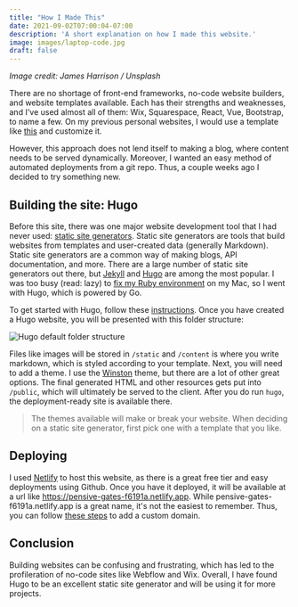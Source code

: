 ```yaml
---
title: "How I Made This"
date: 2021-09-02T07:00:04-07:00
description: 'A short explanation on how I made this website.'
image: images/laptop-code.jpg
draft: false
---
```


*Image credit: James Harrison / Unsplash*

There are no shortage of front-end frameworks, no-code website builders, and website templates available. Each has their strengths and weaknesses, and I've used almost all of them: Wix, Squarespace, React, Vue, Bootstrap, to name a few. On my previous personal websites, I would use a template like [this](https://github.com/tailwindtoolbox/Profile-Card) and customize it.

However, this approach does not lend itself to making a blog, where content needs to be served dynamically.  Moreover, I wanted an easy method of automated deployments from a git repo. Thus, a couple weeks ago I decided to try something new. 

## Building the site: Hugo

Before this site, there was one major website development tool that I had never used: [static site generators](https://www.cloudflare.com/learning/performance/static-site-generator/). Static site generators are tools that build websites from templates and user-created data (generally Markdown). Static site generators are a common way of making blogs, API documentation, and more. There are a large number of static site generators out there, but [Jekyll](https://jekyllrb.com/) and [Hugo](https://gohugo.io/) are among the most popular. I was too busy (read: lazy) to [fix my Ruby environment](https://stackify.com/install-ruby-on-your-mac-everything-you-need-to-get-going/) on my Mac, so I went with Hugo, which is powered by Go.

To get started with Hugo, follow these [instructions](https://gohugo.io/getting-started/quick-start/). Once you have created a Hugo website, you will be presented with this folder structure:

![Hugo default folder structure](/images/hugo-default.png)

Files like images will be stored in `/static` and `/content` is where you write markdown, which is styled according to your template. Next, you will need to add a theme. I use the [Winston](https://github.com/zerostaticthemes/hugo-winston-theme) theme, but there are a lot of other great options. The final generated HTML and other resources gets put into `/public`, which will ultimately be served to the client.  After you do run `hugo`, the deployment-ready site is available there.

> The themes available will make or break your website. When deciding on a static site generator, first pick one with a template that you like.


## Deploying 

I used [Netlify](https://www.netlify.com/) to host this website, as there is a great free tier and easy deployments using Github. Once you have it deployed, it will be available at a url like https://pensive-gates-f6191a.netlify.app. While pensive-gates-f6191a.netlify.app is a great name, it's not the easiest to remember. Thus, you can follow [these steps](https://docs.netlify.com/domains-https/custom-domains/) to add a custom domain. 


## Conclusion

Building websites can be confusing and frustrating, which has led to the profileration of no-code sites like Webflow and Wix. Overall, I have found Hugo to be an excellent static site generator and will be using it for more projects. 



